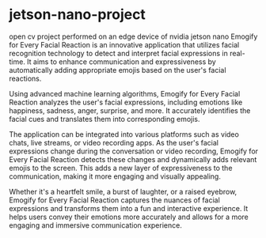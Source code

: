 # jetson-nano-project
open cv project performed on an edge device of nvidia jetson nano
Emogify for Every Facial Reaction is an innovative application that utilizes facial recognition technology to detect and interpret facial expressions in real-time. It aims to enhance communication and expressiveness by automatically adding appropriate emojis based on the user's facial reactions.

Using advanced machine learning algorithms, Emogify for Every Facial Reaction analyzes the user's facial expressions, including emotions like happiness, sadness, anger, surprise, and more. It accurately identifies the facial cues and translates them into corresponding emojis.

The application can be integrated into various platforms such as video chats, live streams, or video recording apps. As the user's facial expressions change during the conversation or video recording, Emogify for Every Facial Reaction detects these changes and dynamically adds relevant emojis to the screen. This adds a new layer of expressiveness to the communication, making it more engaging and visually appealing.

Whether it's a heartfelt smile, a burst of laughter, or a raised eyebrow, Emogify for Every Facial Reaction captures the nuances of facial expressions and transforms them into a fun and interactive experience. It helps users convey their emotions more accurately and allows for a more engaging and immersive communication experience.
